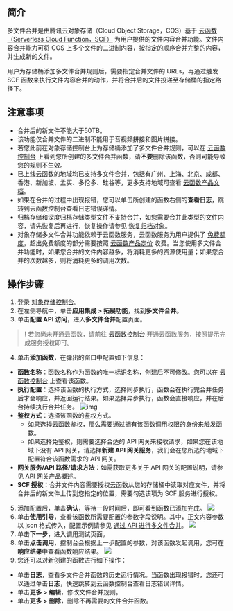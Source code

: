 ## 简介

多文件合并是由腾讯云对象存储（Cloud Object Storage，COS）基于 [云函数（Serverless Cloud Function，SCF）](https://cloud.tencent.com/document/product/583) 为用户提供的文件内容合并功能。文件内容合并能力可将 COS 上多个文件的二进制内容，按指定的顺序合并完整的内容，并生成新的文件。

用户为存储桶添加多文件合并规则后，需要指定合并文件的 URLs，再通过触发 SCF 函数来执行文件内容合并的动作，并将合并后的文件投递至存储桶的指定路径下。


## 注意事项

- 合并后的新文件不能大于50TB。
- 该功能仅合并文件的二进制不能用于音视频拼接和图片拼接。
- 若您此前在对象存储控制台上为存储桶添加了多文件合并规则，可以在 [云函数控制台](https://console.cloud.tencent.com/scf/list?rid=1&ns=default) 上看到您所创建的多文件合并函数，请**不要**删除该函数，否则可能导致您的规则不生效。
- 已上线云函数的地域均已支持多文件合并，包括有广州、上海、北京、成都、香港、新加坡、孟买、多伦多、硅谷等，更多支持地域可查看 [云函数产品文档](https://cloud.tencent.com/document/product/583)。
- 如果在合并的过程中出现报错，您可以单击所创建的函数右侧的**查看日志**，跳转到云函数控制台查看日志错误详情。
- 归档存储和深度归档存储类型文件不支持合并，如您需要合并此类型的文件内容，请先恢复后再进行，恢复操作请参见 [恢复归档对象](https://cloud.tencent.com/document/product/436/32430)。
- 对象存储多文件合并功能依赖于云函数服务，云函数服务为用户提供了 [免费额度](https://cloud.tencent.com/document/product/583/12282)，超出免费额度的部分需要按照 [云函数产品定价](https://cloud.tencent.com/document/product/583/12281) 收费。当您使用多文件合并功能时，如果您合并的文件内容越多，将消耗更多的资源使用量；如果您合并的次数越多，则将消耗更多的调用次数。

## 操作步骤

1. 登录 [对象存储控制台](https://console.cloud.tencent.com/cos5)。
2. 在左侧导航中，单击**应用集成 > 拓展功能**，找到**多文件合并**。
3. 单击**配置 API 访问**，进入**多文件合并**配置页面。
>! 若您尚未开通云函数，请前往 [云函数控制台](https://console.cloud.tencent.com/scf) 开通云函数服务，按照提示完成服务授权即可。
>
4. 单击**添加函数**，在弹出的窗口中配置如下信息：
 - **函数名称**：函数名称作为函数的唯一标识名称，创建后不可修改。您可以在 [云函数控制台](https://console.cloud.tencent.com/scf/list?rid=1&ns=default) 上查看该函数。
 - **执行配置**：选择该函数的执行方式，选择同步执行，函数会在执行完合并任务后才会响应，并返回运行结果。如果选择异步执行，函数会直接响应，并在后台持续执行合并任务。
 ![img](https://main.qcloudimg.com/raw/90d1bba5d9754182abbb14804cb835e4.png)
 - **鉴权方式**：选择该函数的鉴权方式。
    - 如果选择云函数鉴权，那么需要通过拥有该函数调用权限的身份来触发函数。
    - 如果选择免鉴权，则需要选择合适的 API 网关来接收请求，如果您在该地域下没有 API 网关，请选择**新建 API 网关服务**，我们会在您所选的地域下配置符合该函数需求的 API 网关。
 - **网关服务/API 路径/请求方法**：如需获取更多关于 API 网关的配置说明，请参见 [API 网关产品概述](https://cloud.tencent.com/document/product/628/11755)。
 - **SCF 授权**：合并文件内容需要授权云函数从您的存储桶中读取对应文件，并将合并后的新文件上传到您指定的位置，需要勾选该项为 SCF 服务进行授权。
5. 添加配置后，单击**确认**，等待一段时间后，即可看到函数已添加完成。
![](https://main.qcloudimg.com/raw/b156a1492beeb7033960e541781d6676.png)
6. 单击**使用引导**，查看该函数所需要配置的参数字段说明。其中，正文内容参数以 json 格式传入，配置示例请参见 [通过 API 进行多文件合并](https://cloud.tencent.com/document/product/436/60663)。
![](https://main.qcloudimg.com/raw/9452d03c20c5c81b3376ac1eede83560.png)
7. 单击**下一步**，进入调用测试页面。
8. 单击**点击调用**，控制台会根据上一步配置的参数，对该函数发起调用，您可在**响应结果**中查看函数响应结果。
![](https://main.qcloudimg.com/raw/466047a50346ff4b0bdfb98f03acae8a.png)
9. 您还可以对新创建的函数进行如下操作：
 - 单击**日志**，查看多文件合并函数的历史运行情况。当函数出现报错时，您还可以通过单击**日志**，快速跳转到云函数控制台查看日志错误详情。
 - 单击**更多 > 编辑**，修改文件合并规则。
 - 单击**更多 > 删除**，删除不再需要的文件合并函数。


